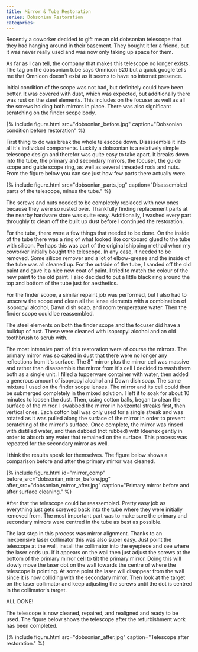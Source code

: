 ```yaml
---
title: Mirror & Tube Restoration
series: Dobsonian Restoration
categories: 
---
```

Recently a coworker decided to gift me an old dobsonian telescope that they had hanging around in their basement. They bought it for a friend, but it was never really used and was now only taking up space for them. 

As far as I can tell, the company that makes this telescope no longer exists. The tag on the dobsonian tube says Omnicon 620 but a quick google tells me that Omnicon doesn't exist as it seems to have no internet presence. 

Initial condition of the scope was not bad, but definitely could have been better. It was covered with dust, which was expected, but additionally there was rust on the steel elements. This includes on the focuser as well as all the screws holding both mirrors in place. There was also significant scratching on the finder scope body. 

{% include figure.html src="dobsonian_before.jpg" caption="Dobsonian condition before restoration" %}

First thing to do was break the whole telescope down. Disassemble it into all it's individual components. Luckily a dobsonian is a relatively simple telescope design and therefor was quite easy to take apart. It breaks down into the tube, the primary and secondary mirrors, the focuser, the guide scope and guide scope ring, as well as several threaded rods and nuts. From the figure below you can see just how few parts there actually were.

{% include figure.html src="dobsonian_parts.jpg" caption="Disassembled parts of the telescope, minus the tube." %}

The screws and nuts needed to be completely replaced with new ones because they were so rusted over. Thankfully finding replacement parts at the nearby hardware store was quite easy. Additionally, I washed every part throughly to clean off the built up dust before I continued the restoration.

For the tube, there were a few things that needed to be done. On the inside of the tube there was a ring of what looked like corkboard glued to the tube with silicon. Perhaps this was part of the original shipping method when my coworker initially bought the telescope. In any case, it needed to be removed. Some silicon remover and a lot of elbow-grease and the inside of the tube was all cleaned up. For the outside of the tube, I sanded off the old paint and gave it a nice new coat of paint. I tried to match the colour of the new paint to the old paint. I also decided to put a little black ring around the top and bottom of the tube just for aesthetics. 

For the finder scope, a similar repaint job was performed, but I also had to unscrew the scope and clean all the lense elements with a combination of isopropyl alcohol, Dawn dish soap, and room temperature water. Then the finder scope could be reassembled. 

The steel elements on both the finder scope and the focuser did have a buildup of rust. These were cleaned with isopropyl alcohol and an old toothbrush to scrub with. 

The most intensive part of this restoration were of course the mirrors. The primary mirror was so caked in dust that there were no longer any reflections from it's surface. The 8" mirror plus the mirror cell was massive and rather than disassemble the mirror from it's cell I decided to wash them both as a single unit. I filled a tupperware container with water, then added a generous amount of isopropyl alcohol and Dawn dish soap. The same mixture I used on the finder scope lenses. The mirror and its cell could then be submerged completely in the mixed solution. I left it to soak for about 10 minutes to loosen the dust. Then, using cotton balls, began to clean the surface of the mirror. I swabbed the mirror in horizontal streaks first, then vertical ones. Each cotton ball was only used for a single streak and was rotated as it was pulled along the surface of the mirror in order to prevent scratching of the mirror's surface. Once complete, the mirror was rinsed with distilled water, and then dabbed (not rubbed) with kleenex gently in order to absorb any water that remained on the surface. This process was repeated for the secondary mirror as well. 

I think the results speak for themselves. The figure below shows a comparison before and after the primary mirror was cleaned. 

{% include figure.html id="mirror_comp" before_src="dobsonian_mirror_before.jpg" after_src="dobsonian_mirror_after.jpg" caption="Primary mirror before and after surface cleaning." %}

After that the telescope could be reassembled. Pretty easy job as everything just gets screwed back into the tube where they were initially removed from. The most important part was to make sure the primary and secondary mirrors were centred in the tube as best as possible. 

The last step in this process was mirror alignment. Thanks to an inexpensive laser collimator this was also super easy. Just point the telescope at the wall, install the collimator into the eyepiece and see where the laser ends up. If it appears on the wall then just adjust the screws at the bottom of the primary mirror cell to tilt the primary mirror. Doing this will slowly move the laser dot on the wall towards the centre of where the telescope is pointing. At some point the laser will disappear from the wall since it is now colliding with the secondary mirror. Then look at the target on the laser collimator and keep adjusting the screws until the dot is centred in the collimator's target. 

ALL DONE!

The telescope is now cleaned, repaired, and realigned and ready to be used. The figure below shows the telescope after the refurbishment work has been completed.

{% include figure.html src="dobsonian_after.jpg" caption="Telescope after restoration." %}